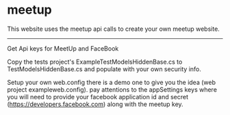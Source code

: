 # meetup


This website uses the meetup api calls to create your own meetup website.

-----------------------
Get Api keys for MeetUp and FaceBook 

Copy the tests project's ExampleTestModelsHiddenBase.cs to TestModelsHiddenBase.cs and populate with your own security info.

Setup your own web.config there is a demo one to give you the idea (web project exampleweb.config).
pay attentions to the appSettings keys where you will need to provide your facebook application id and secret (https://developers.facebook.com) along with the meetup key.

